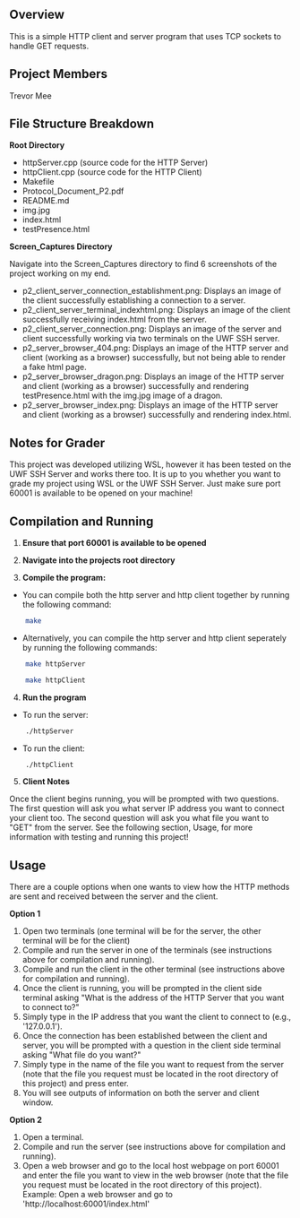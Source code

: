 ## Overview
This is a simple HTTP client and server program that uses TCP sockets to handle GET requests.

## Project Members
Trevor Mee

## File Structure Breakdown
**Root Directory**
- httpServer.cpp (source code for the HTTP Server)
- httpClient.cpp (source code for the HTTP Client)
- Makefile
- Protocol_Document_P2.pdf
- README.md
- img.jpg
- index.html
- testPresence.html

**Screen_Captures Directory**

Navigate into the Screen_Captures directory to find 6 screenshots of the project working on my end.
- p2_client_server_connection_establishment.png: Displays an image of the client successfully establishing a connection to a server.
- p2_client_server_terminal_indexhtml.png: Displays an image of the client successfully receiving index.html from the server.
- p2_client_server_connection.png: Displays an image of the server and client successfully working via two terminals on the UWF SSH server.
- p2_server_browser_404.png: Displays an image of the HTTP server and client (working as a browser) successfully, but not being able to render a fake html page.
- p2_server_browser_dragon.png: Displays an image of the HTTP server and client (working as a browser) successfully and rendering testPresence.html with the img.jpg image of a dragon.
- p2_server_browser_index.png: Displays an image of the HTTP server and client (working as a browser) successfully and rendering index.html.

## Notes for Grader
This project was developed utilizing WSL, however it has been tested on the UWF SSH Server and works there too. It is up to you whether you want to grade my project using WSL or the UWF SSH Server. Just make sure port 60001 is available to be opened on your machine!

## Compilation and Running
1. **Ensure that port 60001 is available to be opened**

2. **Navigate into the projects root directory**

3. **Compile the program:**
- You can compile both the http server and http client together by running the following command: 
```bash
    make
```
- Alternatively, you can compile the http server and http client seperately by running the following commands:
```bash
    make httpServer
```
```bash
    make httpClient
```

4. **Run the program**
- To run the server:
```bash
    ./httpServer
```
- To run the client:
```bash
    ./httpClient
```

5. **Client Notes**

Once the client begins running, you will be prompted with two questions. The first question will ask you what server IP address you want to connect your client too. The second question will ask you what file you want to "GET" from the server. See the following section, Usage, for more information with testing and running this project!

## Usage
There are a couple options when one wants to view how the HTTP methods are sent and received between the server and the client.

**Option 1**
1) Open two terminals (one terminal will be for the server, the other terminal will be for the client)
2) Compile and run the server in one of the terminals (see instructions above for compilation and running).
3) Compile and run the client in the other terminal (see instructions above for compilation and running).
4) Once the client is running, you will be prompted in the client side terminal asking "What is the address of the HTTP Server that you want to connect to?"
5) Simply type in the IP address that you want the client to connect to (e.g., '127.0.0.1').
6) Once the connection has been established between the client and server, you will be prompted with a question in the client side terminal asking "What file do you want?"
7) Simply type in the name of the file you want to request from the server (note that the file you request must be located in the root directory of this project) and press enter.
8) You will see outputs of information on both the server and client window.

**Option 2**
1) Open a terminal.
2) Compile and run the server (see instructions above for compilation and running).
3) Open a web browser and go to the local host webpage on port 60001 and enter the file you want to view in the web browser (note that the file you request must be located in the root directory of this project).
Example: Open a web browser and go to 'http://localhost:60001/index.html'

